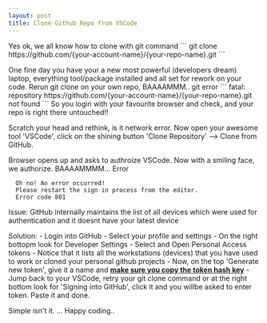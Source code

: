 ```yaml
---
layout: post
title: Clone Github Repo from VSCode
---
```

<!-- Post Content -->
           
<div class="container">
<p>
  Yes ok, we all know how to clone with git command
    ```
    git clone https://github.com/{your-account-name}/{your-repo-name}.git
    ```
</p>
<p>
  One fine day you have your a new most powerful (developers dream) laptop, everything tool/package installed and all set for rework on your code. Rerun git clone on your own repo, BAAAAMMM.. git error 
  ```
    fatal: repository https://github.com/{your-account-name}/{your-repo-name}.git not found
  ```
  So you login with your favourite browser and check, and your repo is right there untouched!! 

  Scratch your head and rethink, is it network error. Now open your awesome tool 'VSCode', click on the shining button 'Clone Repository' --> Clone from GitHub. 
    
  Browser opens up and asks to authroize VSCode. Now with a smiling face, we authorize. BAAAAMMMM... Error 
  ```
    Oh no! An error occurred!
    Please restart the sign in process from the editor.
    Error code 801
  ```
</p>

<p>
 Issue: GitHub internally maintains the list of all devices which were used for authentication and it doesnt have your latest device
</p>

<p>
 Solution: 
    - Login into GitHub
    - Select your profile and settings
    - On the right bottopm look for Developer Settings
    - Select and Open Personal Access tokens
        - Notice that it lists all the workstations (devices) that you have used to work or cloned your personal github projects
        - Now, on the top 'Generate new token', give it a name and <b><u>make sure you copy the token hash key</u></b>
    - Jump back to your VSCode, retry your git clone command or at the right bottom look for 'Signing into GitHub', click it and you willbe asked to enter token. Paste it and done. 

Simple isn't it. ... Happy coding..
</p>

</div>